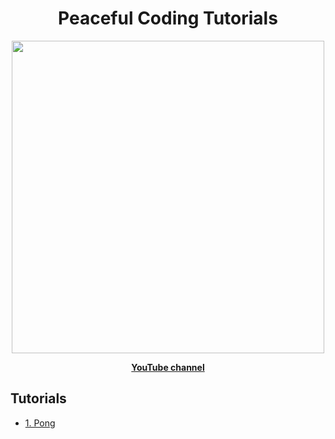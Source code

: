 <h1 align="center">Peaceful Coding Tutorials</h1>
<a href="https://www.youtube.com/channel/UCxeb3y-U98Km40_xVC3UclA">
<p align="center">
<img src="https://github.com/alexcrist/peaceful-coding-tutorials/assets/11337548/1a074e16-f356-4704-b688-44fe0d7840c9" width="500px">
</p>
  <p align="center"><b>YouTube channel</b></p>
</a>


## Tutorials

* [1. Pong](./1-pong/)
